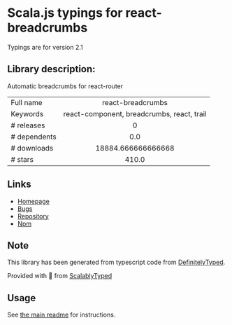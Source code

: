 
# Scala.js typings for react-breadcrumbs

Typings are for version 2.1

## Library description:
Automatic breadcrumbs for react-router

|                    |                 |
| ------------------ | :-------------: |
| Full name          | react-breadcrumbs |
| Keywords           | react-component, breadcrumbs, react, trail |
| # releases         | 0 |
| # dependents       | 0.0 |
| # downloads        | 18884.666666666668 |
| # stars            | 410.0 |

## Links
- [Homepage](https://github.com/svenanders/react-breadcrumbs)
- [Bugs](https://github.com/svenanders/react-breadcrumbs/issues)
- [Repository](https://github.com/svenanders/react-breadcrumbs)
- [Npm](https://www.npmjs.com/package/react-breadcrumbs)
    


## Note
This library has been generated from typescript code from [DefinitelyTyped](https://definitelytyped.org).

Provided with :purple_heart: from [ScalablyTyped](https://github.com/oyvindberg/ScalablyTyped)

## Usage
See [the main readme](../../readme.md) for instructions.



